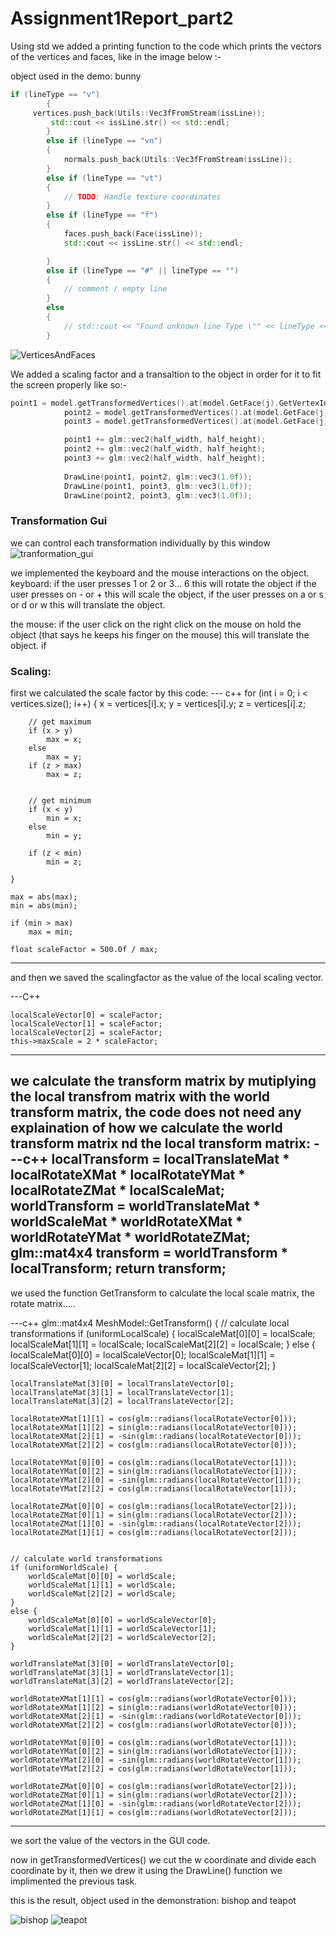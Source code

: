 # Assignment1Report_part2

Using std we added a printing function to the code which prints the vectors of the vertices and faces, like in the image below :-

object used in the demo: bunny

```c++
if (lineType == "v")
		{
     vertices.push_back(Utils::Vec3fFromStream(issLine));
		 std::cout << issLine.str() << std::endl;
		}
		else if (lineType == "vn")
		{
			normals.push_back(Utils::Vec3fFromStream(issLine));
		}
		else if (lineType == "vt")
		{
			// TODO: Handle texture coordinates
		}
		else if (lineType == "f")
		{
			faces.push_back(Face(issLine));
			std::cout << issLine.str() << std::endl;

		}
		else if (lineType == "#" || lineType == "")
		{
			// comment / empty line
		}
		else
		{
			// std::cout << "Found unknown line Type \"" << lineType << "\"";
		}
```

![VerticesAndFaces](part2Pics/VerticesAndFaces.jpg)

We added a scaling factor and a transaltion to the object in order for it to fit the screen properly like so:-
```c++
point1 = model.getTransformedVertices().at(model.GetFace(j).GetVertexIndex(0) - 1);
			point2 = model.getTransformedVertices().at(model.GetFace(j).GetVertexIndex(1) - 1);
			point3 = model.getTransformedVertices().at(model.GetFace(j).GetVertexIndex(2) - 1);

			point1 += glm::vec2(half_width, half_height);
			point2 += glm::vec2(half_width, half_height);
			point3 += glm::vec2(half_width, half_height);
			
			DrawLine(point1, point2, glm::vec3(1.0f));
			DrawLine(point1, point3, glm::vec3(1.0f));
			DrawLine(point2, point3, glm::vec3(1.0f));
```
### Transformation Gui
we can control each transformation individually by this window
![tranformation_gui](part2Pics/transformation_gui.jpg)



we implemented the keyboard and the mouse interactions on the object.
keyboard:
if the user presses 1 or 2 or 3... 6 this will rotate the object
if the user presses on - or + this will scale the object,
if the user presses on a or s or d or w this will translate the object.

the mouse:
if the user click on the right click on the mouse on hold the object
(that says he keeps his finger on the mouse) this will translate the object.
if 



### Scaling:
first we calculated the scale factor by this code:
--- c++
for (int i = 0; i < vertices.size(); i++) {
        x = vertices[i].x;
        y = vertices[i].y;
        z = vertices[i].z;

        // get maximum
        if (x > y) 
            max = x;
        else 
            max = y;
        if (z > max) 
            max = z;
        

        // get minimum
        if (x < y) 
            min = x;
        else
            min = y;

        if (z < min) 
            min = z;
        
    }

    max = abs(max);
    min = abs(min);

    if (min > max)
        max = min;

    float scaleFactor = 500.0f / max;

---
and then we saved the scalingfactor as the value of the local scaling vector.

---C++

    localScaleVector[0] = scaleFactor;
    localScaleVector[1] = scaleFactor;
    localScaleVector[2] = scaleFactor;
    this->maxScale = 2 * scaleFactor;
---

we calculate the transform matrix by mutiplying the local transfrom matrix with the world transform matrix, the code does not need any explaination of how we calculate the world transform matrix nd the local transform matrix:
---c++
    localTransform = localTranslateMat * localRotateXMat * localRotateYMat *     localRotateZMat * localScaleMat;
    worldTransform = worldTranslateMat * worldScaleMat * worldRotateXMat *       worldRotateYMat * worldRotateZMat;
    glm::mat4x4 transform = worldTransform * localTransform;
    return transform;
 ---   
we used the function GetTransform to calculate the local scale matrix, the rotate matrix.....

---c++
glm::mat4x4 MeshModel::GetTransform() {
    // calculate local transformations
    if (uniformLocalScale) {
        localScaleMat[0][0] = localScale;
        localScaleMat[1][1] = localScale;
        localScaleMat[2][2] = localScale;
    }
    else {
        localScaleMat[0][0] = localScaleVector[0];
        localScaleMat[1][1] = localScaleVector[1];
        localScaleMat[2][2] = localScaleVector[2];
    }

    localTranslateMat[3][0] = localTranslateVector[0];
    localTranslateMat[3][1] = localTranslateVector[1];
    localTranslateMat[3][2] = localTranslateVector[2];

    localRotateXMat[1][1] = cos(glm::radians(localRotateVector[0]));
    localRotateXMat[1][2] = sin(glm::radians(localRotateVector[0]));
    localRotateXMat[2][1] = -sin(glm::radians(localRotateVector[0]));
    localRotateXMat[2][2] = cos(glm::radians(localRotateVector[0]));

    localRotateYMat[0][0] = cos(glm::radians(localRotateVector[1]));
    localRotateYMat[0][2] = sin(glm::radians(localRotateVector[1]));
    localRotateYMat[2][0] = -sin(glm::radians(localRotateVector[1]));
    localRotateYMat[2][2] = cos(glm::radians(localRotateVector[1]));

    localRotateZMat[0][0] = cos(glm::radians(localRotateVector[2]));
    localRotateZMat[0][1] = sin(glm::radians(localRotateVector[2]));
    localRotateZMat[1][0] = -sin(glm::radians(localRotateVector[2]));
    localRotateZMat[1][1] = cos(glm::radians(localRotateVector[2]));


    // calculate world transformations
    if (uniformWorldScale) {
        worldScaleMat[0][0] = worldScale;
        worldScaleMat[1][1] = worldScale;
        worldScaleMat[2][2] = worldScale;
    }
    else {
        worldScaleMat[0][0] = worldScaleVector[0];
        worldScaleMat[1][1] = worldScaleVector[1];
        worldScaleMat[2][2] = worldScaleVector[2];
    }

    worldTranslateMat[3][0] = worldTranslateVector[0];
    worldTranslateMat[3][1] = worldTranslateVector[1];
    worldTranslateMat[3][2] = worldTranslateVector[2];

    worldRotateXMat[1][1] = cos(glm::radians(worldRotateVector[0]));
    worldRotateXMat[1][2] = sin(glm::radians(worldRotateVector[0]));
    worldRotateXMat[2][1] = -sin(glm::radians(worldRotateVector[0]));
    worldRotateXMat[2][2] = cos(glm::radians(worldRotateVector[0]));

    worldRotateYMat[0][0] = cos(glm::radians(worldRotateVector[1]));
    worldRotateYMat[0][2] = sin(glm::radians(worldRotateVector[1]));
    worldRotateYMat[2][0] = -sin(glm::radians(worldRotateVector[1]));
    worldRotateYMat[2][2] = cos(glm::radians(worldRotateVector[1]));

    worldRotateZMat[0][0] = cos(glm::radians(worldRotateVector[2]));
    worldRotateZMat[0][1] = sin(glm::radians(worldRotateVector[2]));
    worldRotateZMat[1][0] = -sin(glm::radians(worldRotateVector[2]));
    worldRotateZMat[1][1] = cos(glm::radians(worldRotateVector[2]));

---
we sort the value of the vectors in the GUI code. 

now in getTransformedVertices() we cut the w coordinate and divide each coordinate by it, then we drew it using the DrawLine() function we implimented the previous task.

this is the result, object used in the demonstration: bishop and teapot

![bishop](part2Pics/bishop.jpg)
![teapot](part2Pics/teapot.jpg)

